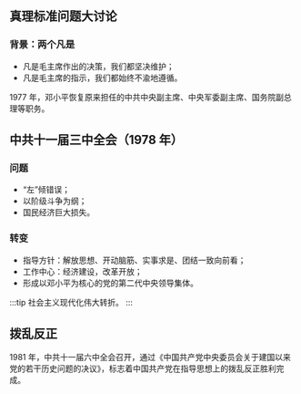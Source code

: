 ## 真理标准问题大讨论

### 背景：两个凡是

- 凡是毛主席作出的决策，我们都坚决维护；
- 凡是毛主席的指示，我们都始终不渝地遵循。

1977 年，邓小平恢复原来担任的中共中央副主席、中央军委副主席、国务院副总理等职务。

## 中共十一届三中全会（1978 年）

### 问题

- “左”倾错误；
- 以阶级斗争为纲；
- 国民经济巨大损失。

### 转变

- 指导方针：解放思想、开动脑筋、实事求是、团结一致向前看；
- 工作中心：经济建设，改革开放；
- 形成以邓小平为核心的党的第二代中央领导集体。

:::tip
社会主义现代化伟大转折。
:::

## 拨乱反正

1981 年，中共十一届六中全会召开，通过《中国共产党中央委员会关于建国以来党的若干历史问题的决议》，标志着中国共产党在指导思想上的拨乱反正胜利完成。
